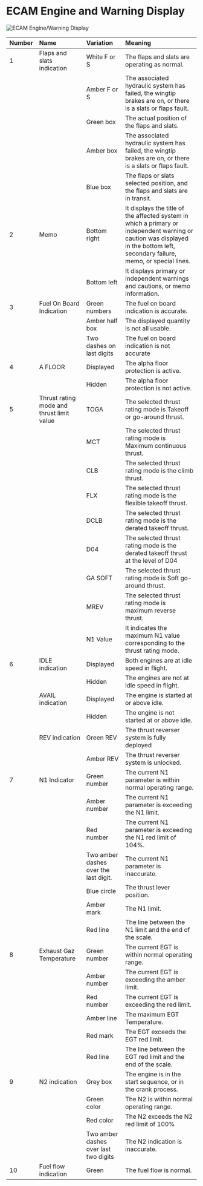 # ECAM Engine and Warning Display

![ECAM Engine/Warning Display](../../assets/a32nx-briefing/ecam/e-wd.png "ECAM Engine/Warning
Display")

| Number | Name                                      | Variation                             | Meaning                                                                                                                                                                        |
|:-------|:------------------------------------------|:--------------------------------------|:-------------------------------------------------------------------------------------------------------------------------------------------------------------------------------|
| 1      | Flaps and slats indication                | White F or S                          | The flaps and slats are operating as normal.                                                                                                                                   |
|        |                                           | Amber F or S                          | The associated hydraulic system has failed, the wingtip brakes are on, or there is a slats or flaps fault.                                                                     |
|        |                                           | Green box                             | The actual position of the flaps and slats.                                                                                                                                    |
|        |                                           | Amber box                             | The associated hydraulic system has failed, the wingtip brakes are on, or there is a slats or flaps fault.                                                                     |
|        |                                           | Blue box                              | The flaps or slats selected position, and the flaps and slats are in transit.                                                                                                  |
| 2      | Memo                                      | Bottom right                          | It displays the title of the affected system in which a primary or independent warning or caution was displayed in the bottom left, secondary failure, memo, or special lines. |
|        |                                           | Bottom left                           | It displays primary or independent warnings and cautions, or memo information.                                                                                                 |
| 3      | Fuel On Board Indication                  | Green numbers                         | The fuel on board indication is accurate.                                                                                                                                      |
|        |                                           | Amber half box                        | The displayed quantity is not all usable.                                                                                                                                      |
|        |                                           | Two dashes on last digits             | The fuel on board indication is not accurate                                                                                                                                   |
| 4      | A FLOOR                                   | Displayed                             | The alpha floor protection is active.                                                                                                                                          |
|        |                                           | Hidden                                | The alpha floor protection is not active.                                                                                                                                      |
| 5      | Thrust rating mode and thrust limit value | TOGA                                  | The selected thrust rating mode is Takeoff or go-around thrust.                                                                                                                |
|        |                                           | MCT                                   | The selected thrust rating mode is Maximum continuous thrust.                                                                                                                  |
|        |                                           | CLB                                   | The selected thrust rating mode is the climb thrust.                                                                                                                           |
|        |                                           | FLX                                   | The selected thrust rating mode is the flexible takeoff thrust.                                                                                                                |
|        |                                           | DCLB                                  | The selected thrust rating mode is the derated takeoff thrust.                                                                                                                 |
|        |                                           | D04                                   | The selected thrust rating mode is the derated takeoff thrust at the level of D04                                                                                              |
|        |                                           | GA SOFT                               | The selected thrust rating mode is Soft go-around thrust.                                                                                                                      |
|        |                                           | MREV                                  | The selected thrust rating mode is maximum reverse thrust.                                                                                                                     |
|        |                                           | N1 Value                              | It indicates the maximum N1 value corresponding to the thrust rating mode.                                                                                                     |
| 6      | IDLE indication                           | Displayed                             | Both engines are at idle speed in flight.                                                                                                                                      |
|        |                                           | Hidden                                | The engines are not at idle speed in flight.                                                                                                                                   |
|        | AVAIL indication                          | Displayed                             | The engine is started at or above idle.                                                                                                                                        |
|        |                                           | Hidden                                | The engine is not started at or above idle.                                                                                                                                    |
|        | REV indication                            | Green REV                             | The thrust reverser system is fully deployed                                                                                                                                   |
|        |                                           | Amber REV                             | The thrust reverser system is unlocked.                                                                                                                                        |
| 7      | N1 Indicator                              | Green number                          | The current N1 parameter is within normal operating range.                                                                                                                     |
|        |                                           | Amber number                          | The current N1 parameter is exceeding the N1 limit.                                                                                                                            |
|        |                                           | Red number                            | The current N1 parameter is exceeding the N1 red limit of 104%.                                                                                                                |
|        |                                           | Two amber dashes over the last digit. | The current N1 parameter is inaccurate.                                                                                                                                        |
|        |                                           | Blue circle                           | The thrust lever position.                                                                                                                                                     |
|        |                                           | Amber mark                            | The N1 limit.                                                                                                                                                                  |
|        |                                           | Red line                              | The line between the N1 limit and the end of the scale.                                                                                                                        |
| 8      | Exhaust Gaz Temperature                   | Green number                          | The current EGT is within normal operating range.                                                                                                                              |
|        |                                           | Amber number                          | The current EGT is exceeding the amber limit.                                                                                                                                  |
|        |                                           | Red number                            | The current EGT is exceeding the red limit.                                                                                                                                    |
|        |                                           | Amber line                            | The maximum EGT Temperature.                                                                                                                                                   |
|        |                                           | Red mark                              | The EGT exceeds the EGT red limit.                                                                                                                                             |
|        |                                           | Red line                              | The line between the EGT red limit and the end of the scale.                                                                                                                   |
| 9      | N2 indication                             | Grey box                              | The engine is in the start sequence, or in the crank process.                                                                                                                  |
|        |                                           | Green color                           | The N2 is within normal operating range.                                                                                                                                       |
|        |                                           | Red color                             | The N2 exceeds the N2 red limit of 100%                                                                                                                                        |
|        |                                           | Two amber dashes over last two digits | The N2 indication is inaccurate.                                                                                                                                               |
| 10     | Fuel flow indication                      | Green                                 | The fuel flow is normal.                                                                                                                                                       |


